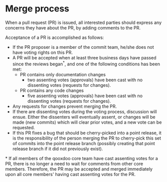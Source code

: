 # Merge process

When a pull request (PR) is issued, all interested parties should express any
concerns they have about the PR, by adding comments to the PR.

Acceptance of a PR is accomplished as follows:

- If the PR proposer is a member of the commit team, he/she does not have voting
  rights on this PR.
- A PR will be accepted when at least three business days have passed since the reviews
  began<sup>*</sup>, and one of the following conditions has been met:
  - PR contains only documentation changes
    - two assenting votes (approvals) have been cast with no dissenting votes
      (requests for changes).
  - PR contains any code changes
    - five assenting votes (approvals) have been cast with no dissenting votes
      (requests for changes).
- Any requests for changes prevent merging the PR.
- If there are dissenting votes during the voting process, discussion will ensue.
  Either the dissenters will eventually assent, or changes will be made (new commits)
  which will clear prior votes, and a new vote can be requested.
- If this PR fixes a bug that should be cherry-picked into a point release, it
  is the responsibility of the person merging the PR to cherry-pick this set of
  commits into the point release branch (possibly creating that point release
  branch if it did not previously exist).

\* If all members of the qooxdoo core team have cast assenting votes for a PR, there is no longer a 
need to wait for comments from other core members. Therefore, the PR may be accepted and merged
immediately upon all core members' having cast assenting votes for the PR.
